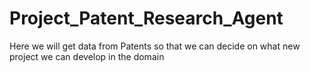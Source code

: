 # Project_Patent_Research_Agent
Here we will get data from Patents so that we can decide on what new project we can develop in the domain
